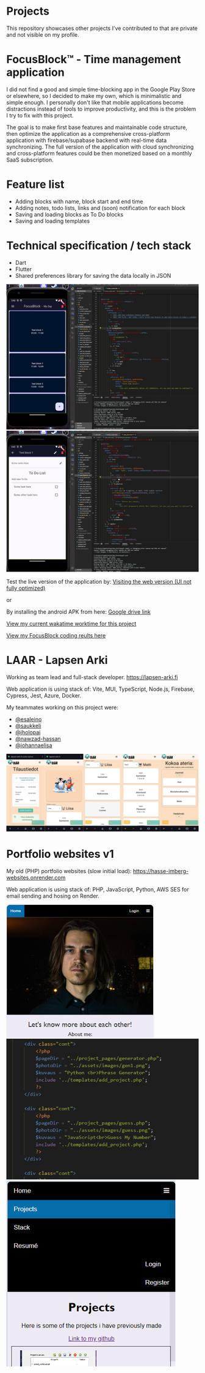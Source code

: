 # Projects
This repository showcases other projects I've contributed to that are private and not visible on my profile.

# FocusBlock™ - Time management application
I did not find a good and simple time-blocking app in the Google Play Store or elsewhere, so I decided to make my own, which is minimalistic and simple enough. I personally don't like that mobile applications become distractions instead of tools to improve productivity, and this is the problem I try to fix with this project.

The goal is to make first base features and maintainable code structure, then optimize the application as a comprehensive cross-platform application with firebase/supabase backend with real-time data synchronizing. The full version of the application with cloud synchronizing and cross-platform features could be then monetized based on a monthly SaaS subscription.

# Feature list

 - Adding blocks with name, block start and end time
 - Adding notes, todo lists, links and (soon) notification for each block
 - Saving and loading blocks as To Do blocks
 - Saving and loading templates

# Technical specification / tech stack

 - Dart
 - Flutter
 - Shared preferences library for saving the data locally in JSON
  
![FocusBlock - merged images](focusblock.png)
![FocusBlock - merged images](image.png)


Test the live version of the application by:
 [Visiting the web version (UI not fully optimized)](https://focusblock-ten.vercel.app)
 
 or
 
 By installing the android APK from here:
 [Google drive link](https://drive.google.com/file/d/1WfeBbSTWtmMny2mFNNkr_BwZzN3tUFQm/view?usp=drive_link)

[View my current wakatime worktime for this project](https://wakatime.com/@018ea958-8683-4c8d-8e87-711366038480/projects/irlhtphant?start=2024-08-27&end=2024-09-02)

[View my FocusBlock coding reults here](results.md)


# LAAR - Lapsen Arki
Working as team lead and full-stack developer.
https://lapsen-arki.fi

Web application is using stack of: Vite, MUI, TypeScript, Node.js, Firebase, Cypress, Jest, Azure, Docker.

My teammates working on this project were:
- [@esaleino](https://github.com/esaleino)
- [@saukkeli](https://github.com/saukkeli)
- [@jholopai](https://github.com/jholopai)
- [@nawzad-hassan](https://github.com/nawzad-hassan)
- [@johannaelisa](https://github.com/johannaelisa)

  
![LAAR - merged images](MergedImages.png)


# Portfolio websites v1
My old (PHP) portfolio websites (slow initial load):
https://hasse-imberg-websites.onrender.com

Web application is using stack of: PHP, JavaScript, Python, AWS SES for email sending and hosing on Render.

![personal_wenbsites_v1](sites.png)
![personal_wenbsites_v1](sites1.png)
![personal_wenbsites_v1](sites3.png)
